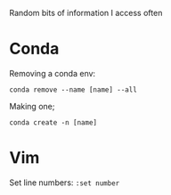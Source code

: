 Random bits of information I access often

# Conda

Removing a conda env:

```
conda remove --name [name] --all
```

Making one;

```
conda create -n [name]
```

# Vim 

Set line numbers: `:set number`